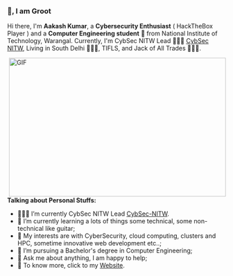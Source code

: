 ### 👋, I am Groot


Hi there, I'm **Aakash Kumar**, a **Cybersecurity Enthusiast** ( HackTheBox Player ) and a **Computer Engineering student** 🚀 from National Institute of Technology, Warangal. Currently, I'm CybSec NITW Lead 🙍🏽‍♂️ [CybSec NITW](https://github.com/CybSec-NITW), Living in South Delhi 👨🏽‍💻, TIFLS, and Jack of All Trades 👨🏽‍💼. 

  <img align="right" alt="GIF" src="https://github.com/abhisheknaiidu/abhisheknaiidu/blob/master/code.gif?raw=true" width="500" height="320" />

**Talking about Personal Stuffs:**

- 👨🏽‍💻 I’m currently CybSec NITW Lead [CybSec-NITW](https://www.cybsec.in/).
- 🌱 I’m currently learning a lots of things some technical, some non-technical like guitar; 
- 🤔 My interests are with CyberSecurity, cloud computing, clusters and HPC, sometime innovative web development etc..;
- 💼 I’m pursuing a Bachelor's degree in Computer Engineering;
- 💬 Ask me about anything, I am happy to help;
- 📝 To know more, click to my [Website](https://www.aakash-kumar.me).
